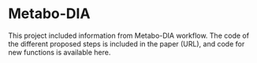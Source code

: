# Metabo-DIA
This project included information from Metabo-DIA workflow.
The code of the different proposed steps is included in the paper (URL), and code for new functions is available here.
